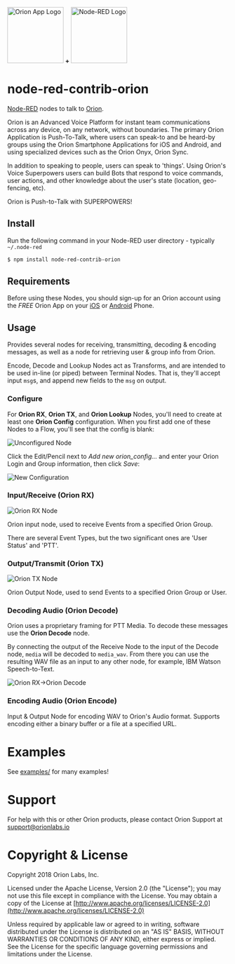 <a href="https://orionlabs.io" target="_new"><img
  src="https://github.com/orion-labs/node-red-contrib-orion/raw/master/docs/app_icon.png"
  alt="Orion App Logo"
  width="128"
  height="128"
/></a>
<b>+</b>
<a href="https://nodered.org" target="_new"><img
  src="https://github.com/orion-labs/node-red-contrib-orion/raw/master/docs/node-red-icon-2.png"
  alt="Node-RED Logo"
  width="128"
  height="128"
/></a>


node-red-contrib-orion
======================

<a href="http://nodered.org" target="_new">Node-RED</a> nodes to talk to <a href="http://orionlabs.io" target="_new">Orion</a>.

Orion is an Advanced Voice Platform for instant team communications across any
device, on any network, without boundaries. The primary Orion Application is
Push-To-Talk, where users can speak-to and be heard-by groups using the Orion
Smartphone Applications for iOS and Android, and using specialized devices
such as the Orion Onyx, Orion Sync.

In addition to speaking to people, users can speak to 'things'. Using Orion's
Voice Superpowers users can build Bots that respond to voice commands, user
actions, and other knowledge about the user's state (location, geo-fencing, etc).

Orion is Push-to-Talk with SUPERPOWERS!

Install
-------

Run the following command in your Node-RED user directory - typically `~/.node-red`

```bash
$ npm install node-red-contrib-orion
```

Requirements
------------

Before using these Nodes, you should sign-up for an Orion account using the
*FREE* Orion App on your [iOS](https://itunes.apple.com/us/app/orion-communications-onyx/id984202314?ls=1&mt=8) or [Android](https://play.google.com/store/apps/details?id=com.onbeep.obiwan) Phone.

Usage
-----

Provides several nodes for receiving, transmitting, decoding & encoding
messages, as well as a node for retrieving user & group info from Orion.

Encode, Decode and Lookup Nodes act as Transforms, and are intended to be used
in-line (or piped) between Terminal Nodes. That is, they'll accept input
`msg`s, and append new fields to the `msg` on output.

### Configure

For **Orion RX**, **Orion TX**, and **Orion Lookup** Nodes, you'll need to
create at least one **Orion Config** configuration. When you first add one of
these Nodes to a Flow, you'll see that the config is blank:

![Unconfigured Node](https://github.com/orion-labs/node-red-contrib-orion/raw/master/docs/unconfigured_node.png)

Click the Edit/Pencil next to *Add new orion_config...* and enter your Orion
Login and Group information, then click *Save*:

![New Configuration](https://github.com/orion-labs/node-red-contrib-orion/raw/master/docs/new_config.png)


### Input/Receive (Orion RX)

![Orion RX Node](https://github.com/orion-labs/node-red-contrib-orion/raw/master/docs/orion_rx.png)

Orion input node, used to receive Events from a specified Orion Group.

There are several Event Types, but the two significant ones are 'User Status'
and 'PTT'.


### Output/Transmit (Orion TX)

![Orion TX Node](https://github.com/orion-labs/node-red-contrib-orion/raw/master/docs/orion_tx.png)

Orion Output Node, used to send Events to a specified Orion Group or User.


### Decoding Audio (Orion Decode)

Orion uses a proprietary framing for PTT Media. To decode these messages use
the **Orion Decode** node.

By connecting the output of the Receive Node to the input of the Decode node,
`media` will be decoded to `media_wav`. From there you can use the resulting
WAV file as an input to any other node, for example, IBM Watson Speech-to-Text.

![Orion RX->Orion Decode](https://github.com/orion-labs/node-red-contrib-orion/raw/master/docs/orion_rx-orion_decode.png)


### Encoding Audio (Orion Encode)

Input & Output Node for encoding WAV to Orion's Audio format. Supports encoding
either a binary buffer or a file at a specified URL.


# Examples

See <a href="examples/">examples/</a> for many examples!


# Support

For help with this or other Orion products, please contact Orion Support at [support@orionlabs.io](mailto:support@orionlabs.io?subject=node-red-contrib-orion)

# Copyright & License

Copyright 2018 Orion Labs, Inc.

Licensed under the Apache License, Version 2.0 (the "License");
you may not use this file except in compliance with the License.
You may obtain a copy of the License at [http://www.apache.org/licenses/LICENSE-2.0](http://www.apache.org/licenses/LICENSE-2.0)

Unless required by applicable law or agreed to in writing, software
distributed under the License is distributed on an "AS IS" BASIS,
WITHOUT WARRANTIES OR CONDITIONS OF ANY KIND, either express or implied.
See the License for the specific language governing permissions and
limitations under the License.
